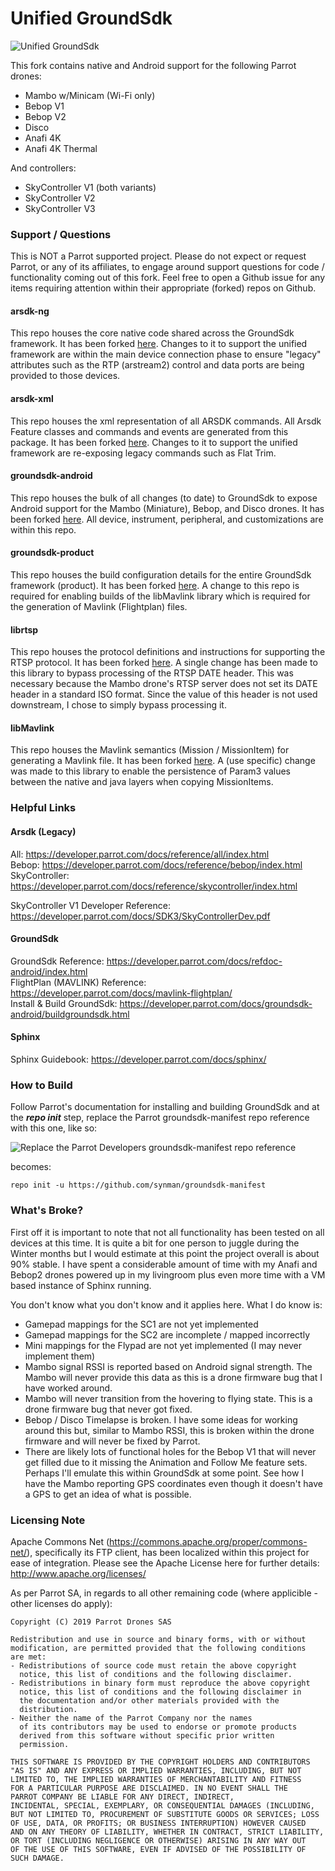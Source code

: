 # Unified GroundSdk

![Unified GroundSdk](https://user-images.githubusercontent.com/1299716/72654391-7c65a780-395d-11ea-870d-303f2e525234.png)

This fork contains native and Android support for the following Parrot drones:

* Mambo w/Minicam (Wi-Fi only)
* Bebop V1
* Bebop V2
* Disco
* Anafi 4K
* Anafi 4K Thermal

And controllers:

* SkyController V1 (both variants)
* SkyController V2
* SkyController V3

### Support / Questions
This is NOT a Parrot supported project.  Please do not expect or request Parrot, or any of its affiliates, to engage around support questions for code / functionality coming out of this fork.  Feel free to open a Github issue for any items requiring attention within their appropriate (forked) repos on Github.

#### arsdk-ng
This repo houses the core native code shared across the GroundSdk framework.  It has been forked [here](https://github.com/synman/arsdk-ng).  Changes to it to support the unified framework are within the main device connection phase to ensure "legacy" attributes such as the RTP (arstream2) control and data ports are being provided to those devices.

#### arsdk-xml
This repo houses the xml representation of all ARSDK commands.  All Arsdk Feature classes and commands and events are generated from this package.  It has been forked [here](https://github.com/synman/arsdk-xml).  Changes to it to support the unified framework are re-exposing legacy commands such as Flat Trim.

#### groundsdk-android
This repo houses the bulk of all changes (to date) to GroundSdk to expose Android support for the Mambo (Miniature), Bebop, and Disco drones.  It has been forked [here](https://github.com/synman/groundsdk-android).  All device, instrument, peripheral, and customizations are within this repo.

#### groundsdk-product
This repo houses the build configuration details for the entire GroundSdk framework (product).  It has been forked [here](https://github.com/synman/groundsdk-product).  A change to this repo is required for enabling builds of the libMavlink library which is required for the generation of Mavlink (Flightplan) files.

#### librtsp
This repo houses the protocol definitions and instructions for supporting the RTSP protocol.  It has been forked [here](https://github.com/synman/librtsp).  A single change has been made to this library to bypass processing of the RTSP DATE header.   This was necessary because the Mambo drone's RTSP server does not set its DATE header in a standard ISO format.  Since the value of this header is not used downstream, I chose to simply bypass processing it.

#### libMavlink
This repo houses the Mavlink semantics (Mission / MissionItem) for generating a Mavlink file.  It has been forked [here](https://github.com/synman/libMavlink).  A (use specific) change was made to this library to enable the persistence of Param3 values between the native and java layers when copying MissionItems.  

### Helpful Links
#### Arsdk (Legacy) 
All: https://developer.parrot.com/docs/reference/all/index.html <br/>
Bebop: https://developer.parrot.com/docs/reference/bebop/index.html <br/>
SkyController: https://developer.parrot.com/docs/reference/skycontroller/index.html <br/>

SkyController V1 Developer Reference: https://developer.parrot.com/docs/SDK3/SkyControllerDev.pdf <br/>

#### GroundSdk
GroundSdk Reference: https://developer.parrot.com/docs/refdoc-android/index.html <br/>
FlightPlan (MAVLINK) Reference: https://developer.parrot.com/docs/mavlink-flightplan/ <br/>
Install & Build GroundSdk: https://developer.parrot.com/docs/groundsdk-android/buildgroundsdk.html <br/>

#### Sphinx
Sphinx Guidebook:  https://developer.parrot.com/docs/sphinx/ <br/>

### How to Build
Follow Parrot's documentation for installing and building GroundSdk and at the _**repo init**_ step, replace the Parrot groundsdk-manifest repo reference with this one, like so:

![Replace the Parrot Developers groundsdk-manifest repo reference](https://user-images.githubusercontent.com/1299716/72654400-81c2f200-395d-11ea-870d-476d0345fb79.png)

becomes:
```
repo init -u https://github.com/synman/groundsdk-manifest
```

### What's Broke?
First off it is important to note that not all functionality has been tested on all devices at this time.  It is quite a bit for one person to juggle during the Winter months but I would estimate at this point the project overall is about 90% stable.  I have spent a considerable amount of time with my Anafi and Bebop2 drones powered up in my livingroom plus even more time with a VM based instance of Sphinx running.

You don't know what you don't know and it applies here.  What I do know is:

* Gamepad mappings for the SC1 are not yet implemented
* Gamepad mappings for the SC2 are incomplete / mapped incorrectly
* Mini mappings for the Flypad are not yet implemented (I may never implement them)
* Mambo signal RSSI is reported based on Android signal strength.  The Mambo will never provide this data as this is a drone firmware bug that I have worked around.
* Mambo will never transition from the hovering to flying state.  This is a drone firmware bug that never got fixed.
* Bebop / Disco Timelapse is broken.  I have some ideas for working around this but, similar to Mambo RSSI, this is broken within the drone firmware and will never be fixed by Parrot.
* There are likely lots of functional holes for the Bebop V1 that will never get filled due to it missing the Animation and Follow Me feature sets.  Perhaps I'll emulate this within GroundSdk at some point.  See how I have the Mambo reporting GPS coordinates even though it doesn't have a GPS to get an idea of what is possible.


### Licensing Note
Apache Commons Net (https://commons.apache.org/proper/commons-net/), specifically its FTP client, has been localized within this project for ease of integration.  Please see the Apache License here for further details:  http://www.apache.org/licenses/

As per Parrot SA, in regards to all other remaining code (where applicible - other licenses do apply):

    Copyright (C) 2019 Parrot Drones SAS

    Redistribution and use in source and binary forms, with or without
    modification, are permitted provided that the following conditions
    are met:
    - Redistributions of source code must retain the above copyright
      notice, this list of conditions and the following disclaimer.
    - Redistributions in binary form must reproduce the above copyright
      notice, this list of conditions and the following disclaimer in
      the documentation and/or other materials provided with the
      distribution.
    - Neither the name of the Parrot Company nor the names
      of its contributors may be used to endorse or promote products
      derived from this software without specific prior written
      permission.

    THIS SOFTWARE IS PROVIDED BY THE COPYRIGHT HOLDERS AND CONTRIBUTORS
    "AS IS" AND ANY EXPRESS OR IMPLIED WARRANTIES, INCLUDING, BUT NOT
    LIMITED TO, THE IMPLIED WARRANTIES OF MERCHANTABILITY AND FITNESS
    FOR A PARTICULAR PURPOSE ARE DISCLAIMED. IN NO EVENT SHALL THE
    PARROT COMPANY BE LIABLE FOR ANY DIRECT, INDIRECT,
    INCIDENTAL, SPECIAL, EXEMPLARY, OR CONSEQUENTIAL DAMAGES (INCLUDING,
    BUT NOT LIMITED TO, PROCUREMENT OF SUBSTITUTE GOODS OR SERVICES; LOSS
    OF USE, DATA, OR PROFITS; OR BUSINESS INTERRUPTION) HOWEVER CAUSED
    AND ON ANY THEORY OF LIABILITY, WHETHER IN CONTRACT, STRICT LIABILITY,
    OR TORT (INCLUDING NEGLIGENCE OR OTHERWISE) ARISING IN ANY WAY OUT
    OF THE USE OF THIS SOFTWARE, EVEN IF ADVISED OF THE POSSIBILITY OF
    SUCH DAMAGE.


